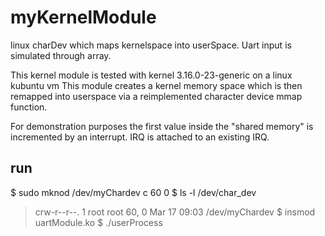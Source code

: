 # myKernelModule
linux charDev which maps kernelspace into userSpace.
Uart input is simulated through array.

This kernel module is tested with kernel 3.16.0-23-generic
on a linux kubuntu vm
This module creates a kernel memory space which is then remapped into
userspace via a reimplemented character device mmap function.

For demonstration purposes the first value inside the "shared memory"
is incremented by an interrupt. IRQ is attached to an existing IRQ.
## run
$ sudo mknod /dev/myChardev c 60 0
$ ls -l /dev/char_dev
> crw-r--r--. 1 root root 60, 0 Mar 17 09:03 /dev/myChardev
$ insmod uartModule.ko
$ ./userProcess
